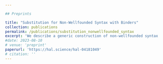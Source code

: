 ```yaml
---

## Preprints

title: "Substitution for Non-Wellfounded Syntax with Binders"
collection: publications
permalink: /publications/substitution_nonwellfounded_syntax
excerpt: 'We describe a generic construction of non-wellfounded syntax involving variable binding and its monadic substitution operation.'
#date: 2023-08-10
# venue: 'preprint'
paperurl: 'https://hal.science/hal-04181049'
# citation: ''
---
```

